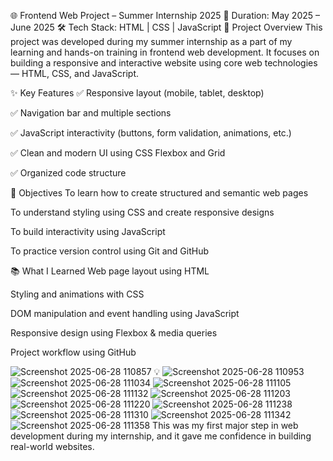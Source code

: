 🌐 Frontend Web Project – Summer Internship 2025
📅 Duration: May 2025 – June 2025
🛠 Tech Stack: HTML | CSS | JavaScript
📌 Project Overview
This project was developed during my summer internship as a part of my learning and hands-on training in frontend web development. It focuses on building a responsive and interactive website using core web technologies — HTML, CSS, and JavaScript.

✨ Key Features
✅ Responsive layout (mobile, tablet, desktop)

✅ Navigation bar and multiple sections

✅ JavaScript interactivity (buttons, form validation, animations, etc.)

✅ Clean and modern UI using CSS Flexbox and Grid

✅ Organized code structure

🎯 Objectives
To learn how to create structured and semantic web pages

To understand styling using CSS and create responsive designs

To build interactivity using JavaScript

To practice version control using Git and GitHub

📚 What I Learned
Web page layout using HTML

Styling and animations with CSS

DOM manipulation and event handling using JavaScript

Responsive design using Flexbox & media queries

Project workflow using GitHub



![Screenshot 2025-06-28 110857](https://github.com/user-attachments/assets/52d41be0-9541-41d6-a3c8-1459832003d3)
💡 ![Screenshot 2025-06-28 110953](https://github.com/user-attachments/assets/88df8afc-af34-4b5b-b99c-0d737c087827)
![Screenshot 2025-06-28 111034](https://github.com/user-attachments/assets/71fc929d-8091-4f6b-a497-49f341ab6ec0)
![Screenshot 2025-06-28 111105](https://github.com/user-attachments/assets/1867fc37-f0b3-4262-a23d-d822d2f342da)
![Screenshot 2025-06-28 111132](https://github.com/user-attachments/assets/21dbb8f9-7023-4cab-ad54-1f39779df0ba)
![Screenshot 2025-06-28 111203](https://github.com/user-attachments/assets/71a5533f-9450-4228-bba2-f2c25ce2165b)
![Screenshot 2025-06-28 111220](https://github.com/user-attachments/assets/2fdad8e4-3acc-44ad-bcbf-6fbbac93a5e9)
![Screenshot 2025-06-28 111238](https://github.com/user-attachments/assets/1dd306f5-19ab-4329-b19a-4f92e9c23da3)
![Screenshot 2025-06-28 111310](https://github.com/user-attachments/assets/58a8ffc1-f920-4f5d-b75d-2e8a1c040468)
![Screenshot 2025-06-28 111342](https://github.com/user-attachments/assets/abab32d7-05ce-4558-ab42-d34137d769a0)
 ![Screenshot 2025-06-28 111358](https://github.com/user-attachments/assets/2daeeaf2-331d-4190-98f7-dadea66f8e35)
 This was my first major step in web development during my internship, and it gave me confidence in building real-world websites.

